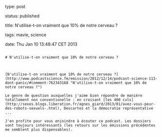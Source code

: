 type: post
status: published
title: N'utilise-t-on vraiment que 10% de notre cerveau ?
tags: mavie, science
date: Thu Jan 10 13:48:47 CET 2013
~~~~~~
# N'utilise-t-on vraiment que 10% de notre cerveau ?

[N'utilise-t-on vraiment que 10% de notre cerveau ?](http://www.podcastscience.fm/emission/2012/12/14/podcast-science-113-dont-panic/#comment-762343168 "N'utilise-t-on vraiment que 10% de notre cerveau ?")

Le genre de question auxquelles j'aime bien répondre de manière totallement non conventionelle : en croisant [les 400 culs](http://sexes.blogs.liberation.fr/agnes_giard/2013/01/avez-vous-peur-des-robots-sexuels-.html), Descartes et la démocratie représentative ...

J'en profite pour vous enjoindre à écouter ce podcast. Les dossiers sont toujours intéressants (les retours sur les émissions précédentes me semblent plus dispensables).